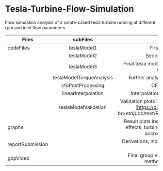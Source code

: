 # Tesla-Turbine-Flow-Simulation

Flow simulation analysis of a volute-cased tesla turbine running at different rpm and inlet flow parameters


| Files | subFiles | Descriptions |
| - | :---: | :---: |
| codeFiles | teslaModel1 | First tesla model code draft |
|  | teslaModel2 | Second tesla model code draft |
|  | teslaModel3 | Final tesla model codebase, inclusive of numerical simulation structures |
|  | teslaModelTorqueAnalysis | Further analysis on constant torque generator |
|  | cfdPostProcessing | CFD xy files management |
|  | linearInterpolation | Interpolation method used in several results |
|  | teslaModelValidation | Validation plots in accordance with Romanin's Thesis [https://digitalassets.lib.berkeley.edu/</ br>etd/ucb/text/Romanin_berkeley_0028E_13110.pdf] |
| graphs |  | Result plots including design optimisaiton, scaling effects, turbine performance and so on (ordered accrodingly to report structure) |
| reportSubmission |  | Derivations, individual contribution and final project reports |
| gdpVideo |  | Final group video briefing project's objectives, methodology and result outputs |
